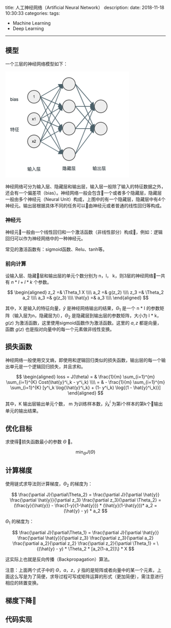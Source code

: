 
title: 人工神经网络（Artificial Neural Network）
description: 
date: 2018-11-18 10:30:33
categories: 
tags:
  - Machine Learning
  - Deep Learning
---

## 模型

一个三层的神经网络模型如下：

![nn model](/resource/images/nn.png)

<!--more-->

神经网络可分为输入层、隐藏层和输出层，输入层一般除了输入的特征数据之外，还会有一个偏差项（bias）。神经网络一般会包含一个或者多个隐藏层，隐藏层一般由多个神经元（Neural Unit）构成，上图中的有一个隐藏层，隐藏层中有4个神经元。输出层根据具体不同的任务可以由神经元或者普通的线性回归等构成。

### 神经元

神经元一般由一个线性回归和一个激活函数（非线性部分）构成，例如：逻辑回归可以作为神经网络中的一种神经元。

常见的激活函数有：sigmoid函数、Relu、tanh等。

### 前向计算

设输入层、隐藏层和输出层的单元个数分别为 n，l， k，则3层的神经网络一共有 $n*l + l*k$ 个参数。

$$
\begin{aligned}
z_2 =& \Theta_1 X \\\\
a_2 =& g(z_2) \\\\
z_3 =& \Theta_2 a_2 \\\\
a_3 =& g(z_3) \\\\
\hat{y} =& a_3 \\\\
\end{aligned}
$$

其中，X 是输入的特征向量，$\hat{y}$ 是神经网络输出的结果，$\Theta_1$ 是一个 n * l 的参数矩阵（输入层为n，隐藏层为l），$\Theta_2$ 是隐藏层到输出层的参数矩阵，大小为 l * k，$g(z)$ 为激活函数，这里使用sigmoid函数作为激活函数。这里的 $a, z$ 都是向量，函数 $g(z)$ 也是指对向量中的每一个元素做非线性变换。

## 损失函数

神经网络一般使用交叉熵，即使用和逻辑回归类似的损失函数，输出层的每一个输出单元是一个逻辑回归损失，并且求和。

$$
\begin{aligned}
loss =  J(\theta) = & \frac{1}{m} \sum_{i=1}^{m} \sum_{i=1}^{K} Cost(\hat{y}^i_k - y^i_k) \\\\
= & -  \frac{1}{m} \sum_{i=1}^{m} \sum_{i=1}^{K} [y^i_k \log{\hat{y}^i_k} + (1- y^i_k) \log{(1 - \hat{y}^i_k)}]
\end{aligned}
$$

其中，K 输出层输出单元个数， m 为训练样本数，$\hat{y}^i_k$ 为第i个样本的第k个输出单元的输出结果。

## 优化目标

求使得损失函数最小的参数 ${\Theta}$ 。

$$\min_{\Theta} J(\Theta)$$

## 计算梯度

使用链式求导法则计算梯度，$\Theta_2$ 的梯度为：

$$
\frac{\partial J}{\partial\Theta_2} 
= \frac{\partial J}{\partial \hat{y}}   \frac{\partial \hat{y}}{\partial z_3}   \frac{\partial z_3}{\partial \Theta_2}
= (\frac{y}{\hat{y}} - \frac{1-y}{1-\hat{y}}) * (\hat{y}(1-\hat{y}))* a_2
= (\hat{y} - y) * a_2
$$

$\Theta_1$ 的梯度为：

$$
\frac{\partial J}{\partial\Theta_1} 
= \frac{\partial J}{\partial \hat{y}}   \frac{\partial \hat{y}}{\partial z_3}   \frac{\partial z_3}{\partial a_2}    \frac{\partial a_2}{\partial z_2}  \frac{\partial z_2}{\partial \Theta_1}
= \{(\hat{y} - y) * \Theta_2 * [a_2(1-a_2)]\} * X
$$

这实际上也就是反向传播（Backpropagation）算法。

注意：上面两个式子中的 $\Theta， a，z， \hat{y}$ 指的是矩阵或者向量中的某一个元素，上面这么写是为了简便，求导过程可写成矩阵运算的形式（更加简便），需注意进行相应的转置变换。

## 梯度下降

## 代码实现
